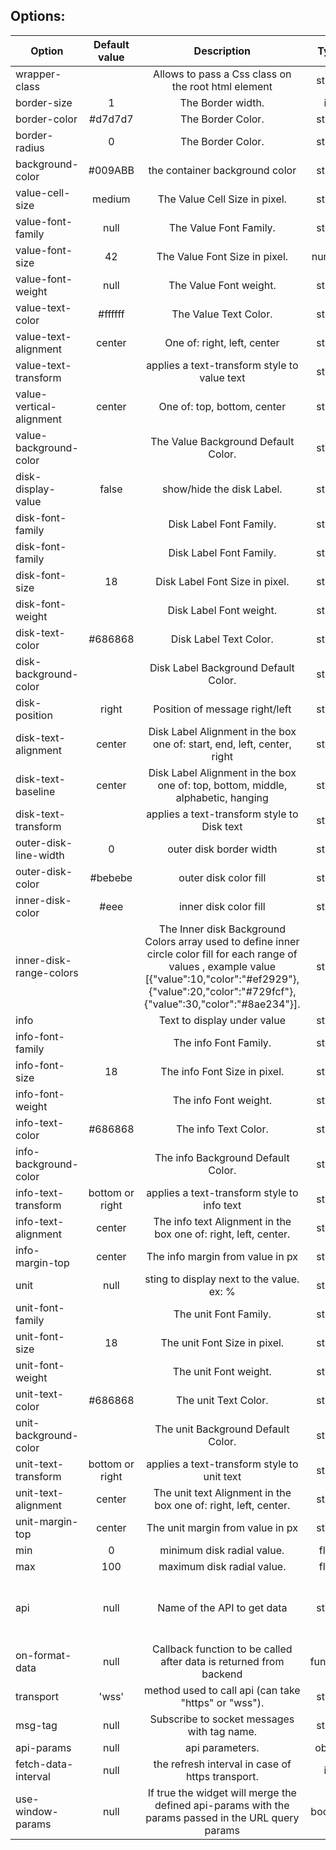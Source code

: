   ## Options:

| Option        | Default value   | Description   | Type | Required   |
| ------------- |:-------------:|:-------------:|:-------------:|:----------|
  wrapper-class  | 	 |Allows to pass a Css class on the root html element | string | NO
  border-size     | 1	 | The Border width. | int | NO
  border-color     | #d7d7d7	 | The Border Color. | string | NO
  border-radius     | 0	 | The Border Color. | string | NO
  background-color     | #009ABB	 | the container background color | string | NO
  value-cell-size     | medium	 | The Value Cell Size in pixel. | string | NO
  value-font-family     | null	 | The Value Font Family. | string | NO
  value-font-size     | 42	 | The Value Font Size in pixel. | number | NO
  value-font-weight     | null	 | The Value Font weight. | string | NO
  value-text-color     | #ffffff	 | The Value Text Color. | string | NO
  value-text-alignment | center	 | One of: right, left, center | string | NO
  value-text-transform | | applies a text-transform style to value text| string | NO
  value-vertical-alignment | center	 | One of: top, bottom, center | string | NO
  value-background-color     | 	 | The Value Background Default Color. | string | NO
  disk-display-value   | false	 | show/hide the disk Label. | string | NO
  disk-font-family     | 	 | Disk Label Font Family. | string | NO
  disk-font-family     | 	 | Disk Label Font Family. | string | NO
  disk-font-size     | 18	 | Disk Label Font Size in pixel. | string | NO
  disk-font-weight     |  | Disk Label Font weight. | string | NO
  disk-text-color     | #686868	 | Disk Label Text Color. | string | NO
  disk-background-color     | 	 | Disk Label Background Default Color. | string | NO
  disk-position | right | Position of message right/left | string | NO
  disk-text-alignment     | center	 | Disk Label Alignment in the box one of: start, end, left, center, right| string | NO
  disk-text-baseline     | center	 | Disk Label Alignment in the box one of: top, bottom, middle, alphabetic, hanging | string | NO
  disk-text-transform | | applies a text-transform style to Disk text| string | NO
  outer-disk-line-width | 0  | outer disk border width | string | NO
  outer-disk-color | #bebebe  | outer disk color fill| string | NO
  inner-disk-color | #eee | inner disk color fill| string | NO
  inner-disk-range-colors     | 	 | The Inner disk Background Colors array used to define inner circle color fill  for each range of values , example value [{"value":10,"color":"#ef2929"},{"value":20,"color":"#729fcf"},{"value":30,"color":"#8ae234"}]. | string | NO
  info  | 	 | Text to display under value | string | NO     
  info-font-family     | 	 | The info Font Family. | string | NO
  info-font-size     | 18	 | The info Font Size in pixel. | string | NO
  info-font-weight     |  | The info Font weight. | string | NO
  info-text-color     | #686868	 | The info Text Color. | string | NO
  info-background-color     | 	 | The info Background Default Color. | string | NO
  info-text-transform | bottom or right | applies a text-transform style to info text| string | NO
  info-text-alignment     | center	 | The info text Alignment in the box one of: right, left, center. | string | NO
  info-margin-top     | center	 | The info margin from value in px | string | NO 
  unit | null   | sting to display next to the value. ex: % | string | NO
  unit-font-family     | 	 | The unit Font Family. | string | NO
  unit-font-size     | 18	 | The unit Font Size in pixel. | string | NO
  unit-font-weight     |  | The unit Font weight. | string | NO
  unit-text-color     | #686868	 | The unit Text Color. | string | NO
  unit-background-color     | 	 | The unit Background Default Color. | string | NO
  unit-text-transform | bottom or right | applies a text-transform style to unit text| string | NO
  unit-text-alignment     | center	 | The unit text Alignment in the box one of: right, left, center. | string | NO
  unit-margin-top     | center	 | The unit margin from value in px | string | NO   
  min       | 0    | 	minimum disk radial value.		| float | NO
  max       | 100    | 	maximum disk radial value.	| float | NO
  api | null | Name of the API to get data | string | Required if getting data from backend 
  on-format-data | null | Callback function to be called after data is returned from backend | function | NO
  transport |  'wss'     | 	method used to call api (can take "https" or "wss").	 | string | NO
  msg-tag   | null      | 	Subscribe to socket messages with tag name.		     | string | NO
  api-params  | null      | 	api parameters.  					| object | NO
  fetch-data-interval |  null     | 	the refresh interval in case of https transport.	 | int | NO
  use-window-params |  null     | 	If true the widget will merge the defined api-params with the params passed in the URL query params	 | boolean | NO
  
